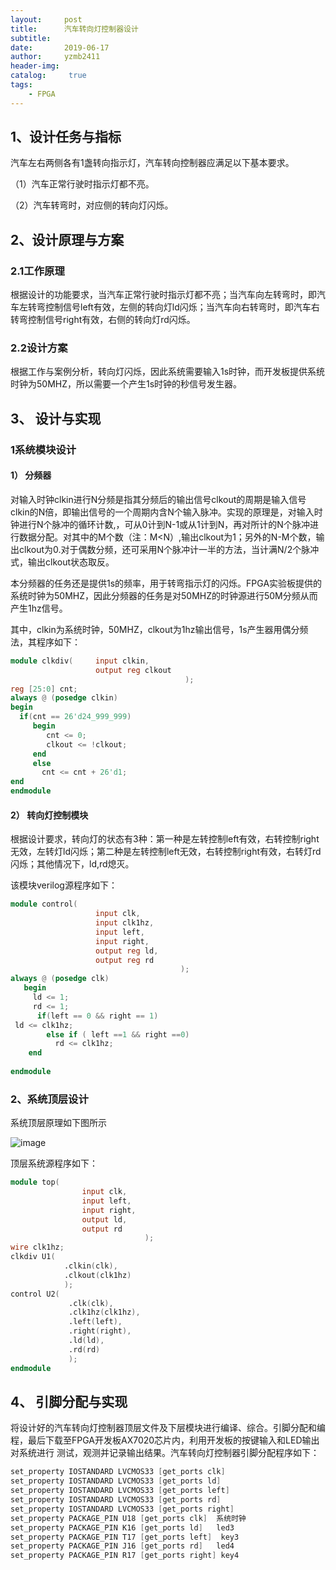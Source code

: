 ```yaml
---
layout:     post
title:      汽车转向灯控制器设计
subtitle:   
date:       2019-06-17
author:     yzmb2411
header-img: 
catalog: 	 true
tags:
    - FPGA
---
```


## 1、设计任务与指标

汽车左右两侧各有1盏转向指示灯，汽车转向控制器应满足以下基本要求。

（1）汽车正常行驶时指示灯都不亮。

（2）汽车转弯时，对应侧的转向灯闪烁。

## 2、设计原理与方案

### 2.1工作原理

根据设计的功能要求，当汽车正常行驶时指示灯都不亮；当汽车向左转弯时，即汽车左转弯控制信号left有效，左侧的转向灯ld闪烁；当汽车向右转弯时，即汽车右转弯控制信号right有效，右侧的转向灯rd闪烁。

### 2.2设计方案

根据工作与案例分析，转向灯闪烁，因此系统需要输入1s时钟，而开发板提供系统时钟为50MHZ，所以需要一个产生1s时钟的秒信号发生器。

##  3、	设计与实现

### 1系统模块设计

#### 1）	分频器

对输入时钟clkin进行N分频是指其分频后的输出信号clkout的周期是输入信号clkin的N倍，即输出信号的一个周期内含N个输入脉冲。实现的原理是，对输入时钟进行N个脉冲的循环计数,，可从0计到N-1或从1计到N，再对所计的N个脉冲进行数据分配。对其中的M个数（注：M<N）,输出clkout为1；另外的N-M个数，输出clkout为0.对于偶数分频，还可采用N个脉冲计一半的方法，当计满N/2个脉冲式，输出clkout状态取反。

本分频器的任务还是提供1s的频率，用于转弯指示灯的闪烁。FPGA实验板提供的系统时钟为50MHZ，因此分频器的任务是对50MHZ的时钟源进行50M分频从而产生1hz信号。

其中，clkin为系统时钟，50MHZ，clkout为1hz输出信号，1s产生器用偶分频法，其程序如下：

```verilog
module clkdiv(     input clkin,
                   output reg clkout
                                       );
reg [25:0] cnt;
always @ (posedge clkin)
begin
  if(cnt == 26'd24_999_999)
     begin
        cnt <= 0;
        clkout <= !clkout;
     end 
     else 
       cnt <= cnt + 26'd1;
end         
endmodule
```
#### 2）	转向灯控制模块

根据设计要求，转向灯的状态有3种：第一种是左转控制left有效，右转控制right无效，左转灯ld闪烁；第二种是左转控制left无效，右转控制right有效，右转灯rd闪烁；其他情况下，ld,rd熄灭。

该模块verilog源程序如下：
```verilog 
module control(   
                   input clk,
                   input clk1hz,
                   input left,
                   input right,
                   output reg ld,
                   output reg rd
                                      );
always @ (posedge clk)
   begin
     ld <= 1;
     rd <= 1;
      if(left == 0 && right == 1)
 ld <= clk1hz;
        else if ( left ==1 && right ==0)
          rd <= clk1hz;
    end      
     
endmodule
```
### 2、系统顶层设计

系统顶层原理如下图所示

![image](https://wx3.sinaimg.cn/mw1024/ab20a024ly1g46kxvbnczj20t60a674p.jpg)

顶层系统源程序如下：

```verilog 
module top( 
                input clk,
                input left,
                input right,
                output ld,
                output rd 
                              );
wire clk1hz;
clkdiv U1(
            .clkin(clk),
            .clkout(clk1hz)
            );
control U2(
             .clk(clk),
             .clk1hz(clk1hz),
             .left(left),
             .right(right),
             .ld(ld),
             .rd(rd)
             );                              
endmodule
```
##  4、	引脚分配与实现
将设计好的汽车转向灯控制器顶层文件及下层模块进行编译、综合。引脚分配和编程，最后下载至FPGA开发板AX7020芯片内，利用开发板的按键输入和LED输出对系统进行 测试，观测并记录输出结果。汽车转向灯控制器引脚分配程序如下：
```verilog 
set_property IOSTANDARD LVCMOS33 [get_ports clk]
set_property IOSTANDARD LVCMOS33 [get_ports ld]   
set_property IOSTANDARD LVCMOS33 [get_ports left]
set_property IOSTANDARD LVCMOS33 [get_ports rd]
set_property IOSTANDARD LVCMOS33 [get_ports right]
set_property PACKAGE_PIN U18 [get_ports clk]  系统时钟
set_property PACKAGE_PIN K16 [get_ports ld]   led3
set_property PACKAGE_PIN T17 [get_ports left]  key3
set_property PACKAGE_PIN J16 [get_ports rd]   led4
set_property PACKAGE_PIN R17 [get_ports right] key4
```
